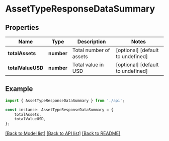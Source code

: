 # AssetTypeResponseDataSummary


## Properties

Name | Type | Description | Notes
------------ | ------------- | ------------- | -------------
**totalAssets** | **number** | Total number of assets | [optional] [default to undefined]
**totalValueUSD** | **number** | Total value in USD | [optional] [default to undefined]

## Example

```typescript
import { AssetTypeResponseDataSummary } from './api';

const instance: AssetTypeResponseDataSummary = {
    totalAssets,
    totalValueUSD,
};
```

[[Back to Model list]](../README.md#documentation-for-models) [[Back to API list]](../README.md#documentation-for-api-endpoints) [[Back to README]](../README.md)
